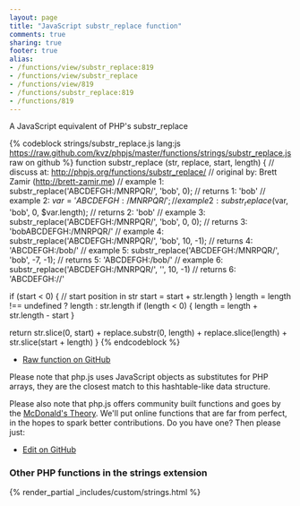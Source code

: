 ```yaml
---
layout: page
title: "JavaScript substr_replace function"
comments: true
sharing: true
footer: true
alias:
- /functions/view/substr_replace:819
- /functions/view/substr_replace
- /functions/view/819
- /functions/substr_replace:819
- /functions/819
---
```

<!-- Generated by Rakefile:build -->
A JavaScript equivalent of PHP's substr_replace

{% codeblock strings/substr_replace.js lang:js https://raw.github.com/kvz/phpjs/master/functions/strings/substr_replace.js raw on github %}
function substr_replace (str, replace, start, length) {
  //  discuss at: http://phpjs.org/functions/substr_replace/
  // original by: Brett Zamir (http://brett-zamir.me)
  //   example 1: substr_replace('ABCDEFGH:/MNRPQR/', 'bob', 0);
  //   returns 1: 'bob'
  //   example 2: $var = 'ABCDEFGH:/MNRPQR/';
  //   example 2: substr_replace($var, 'bob', 0, $var.length);
  //   returns 2: 'bob'
  //   example 3: substr_replace('ABCDEFGH:/MNRPQR/', 'bob', 0, 0);
  //   returns 3: 'bobABCDEFGH:/MNRPQR/'
  //   example 4: substr_replace('ABCDEFGH:/MNRPQR/', 'bob', 10, -1);
  //   returns 4: 'ABCDEFGH:/bob/'
  //   example 5: substr_replace('ABCDEFGH:/MNRPQR/', 'bob', -7, -1);
  //   returns 5: 'ABCDEFGH:/bob/'
  //   example 6: substr_replace('ABCDEFGH:/MNRPQR/', '', 10, -1)
  //   returns 6: 'ABCDEFGH://'

  if (start < 0) { // start position in str
    start = start + str.length
  }
  length = length !== undefined ? length : str.length
  if (length < 0) {
    length = length + str.length - start
  }

  return str.slice(0, start) + replace.substr(0, length) + replace.slice(length) + str.slice(start + length)
}
{% endcodeblock %}

 - [Raw function on GitHub](https://github.com/kvz/phpjs/blob/master/functions/strings/substr_replace.js)

Please note that php.js uses JavaScript objects as substitutes for PHP arrays, they are 
the closest match to this hashtable-like data structure. 

Please also note that php.js offers community built functions and goes by the 
[McDonald's Theory](https://medium.com/what-i-learned-building/9216e1c9da7d). We'll put online 
functions that are far from perfect, in the hopes to spark better contributions. 
Do you have one? Then please just: 

 - [Edit on GitHub](https://github.com/kvz/phpjs/edit/master/functions/strings/substr_replace.js)


### Other PHP functions in the strings extension
{% render_partial _includes/custom/strings.html %}
